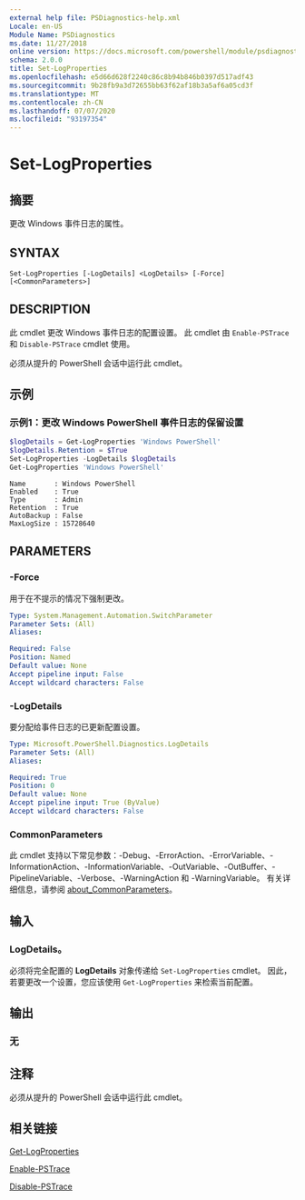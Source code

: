 ```yaml
---
external help file: PSDiagnostics-help.xml
Locale: en-US
Module Name: PSDiagnostics
ms.date: 11/27/2018
online version: https://docs.microsoft.com/powershell/module/psdiagnostics/set-logproperties?view=powershell-7.1&WT.mc_id=ps-gethelp
schema: 2.0.0
title: Set-LogProperties
ms.openlocfilehash: e5d66d628f2240c86c8b94b846b0397d517adf43
ms.sourcegitcommit: 9b28fb9a3d72655bb63f62af18b3a5af6a05cd3f
ms.translationtype: MT
ms.contentlocale: zh-CN
ms.lasthandoff: 07/07/2020
ms.locfileid: "93197354"
---
```

# Set-LogProperties

## 摘要
更改 Windows 事件日志的属性。

## SYNTAX

```
Set-LogProperties [-LogDetails] <LogDetails> [-Force] [<CommonParameters>]
```

## DESCRIPTION

此 cmdlet 更改 Windows 事件日志的配置设置。 此 cmdlet 由 `Enable-PSTrace` 和 `Disable-PSTrace` cmdlet 使用。

必须从提升的 PowerShell 会话中运行此 cmdlet。

## 示例

### 示例1：更改 Windows PowerShell 事件日志的保留设置

```powershell
$logDetails = Get-LogProperties 'Windows PowerShell'
$logDetails.Retention = $True
Set-LogProperties -LogDetails $logDetails
Get-LogProperties 'Windows PowerShell'
```

```Output
Name       : Windows PowerShell
Enabled    : True
Type       : Admin
Retention  : True
AutoBackup : False
MaxLogSize : 15728640
```

## PARAMETERS

### -Force

用于在不提示的情况下强制更改。

```yaml
Type: System.Management.Automation.SwitchParameter
Parameter Sets: (All)
Aliases:

Required: False
Position: Named
Default value: None
Accept pipeline input: False
Accept wildcard characters: False
```

### -LogDetails

要分配给事件日志的已更新配置设置。

```yaml
Type: Microsoft.PowerShell.Diagnostics.LogDetails
Parameter Sets: (All)
Aliases:

Required: True
Position: 0
Default value: None
Accept pipeline input: True (ByValue)
Accept wildcard characters: False
```

### CommonParameters

此 cmdlet 支持以下常见参数：-Debug、-ErrorAction、-ErrorVariable、-InformationAction、-InformationVariable、-OutVariable、-OutBuffer、-PipelineVariable、-Verbose、-WarningAction 和 -WarningVariable。 有关详细信息，请参阅 [about_CommonParameters](https://go.microsoft.com/fwlink/?LinkID=113216)。

## 输入

### LogDetails。

必须将完全配置的 **LogDetails** 对象传递给 `Set-LogProperties` cmdlet。
因此，若要更改一个设置，您应该使用 `Get-LogProperties` 来检索当前配置。

## 输出

### 无

## 注释

必须从提升的 PowerShell 会话中运行此 cmdlet。

## 相关链接

[Get-LogProperties](Get-LogProperties.md)

[Enable-PSTrace](Enable-PSTrace.md)

[Disable-PSTrace](Disable-PSTrace.md)

